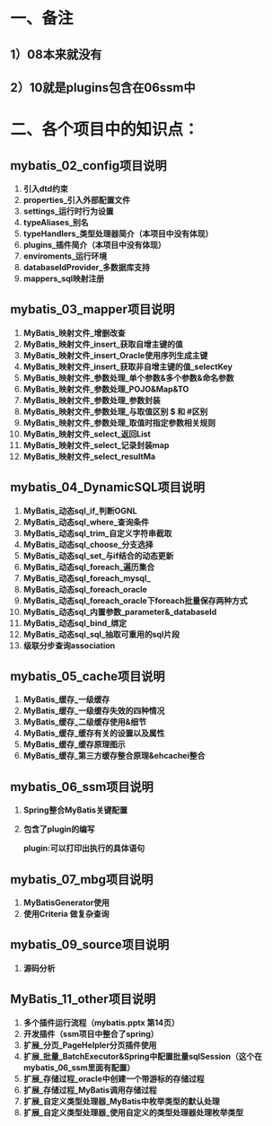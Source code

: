 # 一、备注

## 1）08本来就没有

## 2）10就是plugins包含在06ssm中

# 二、各个项目中的知识点：

## mybatis_02_config项目说明

1. **引入dtd约束**
2. **properties_引入外部配置文件**
3. **settings_运行时行为设置**
4. **typeAliases_别名**
5. **typeHandlers_类型处理器简介（本项目中没有体现）**
6. **plugins_插件简介（本项目中没有体现）**
7. **enviroments_运行环境**
8. **databaseIdProvider_多数据库支持**
9. **mappers_sql映射注册**

## mybatis_03_mapper项目说明

1. **MyBatis_映射文件_增删改查**
2. **MyBatis_映射文件_insert_获取自增主键的值**
3. **MyBatis_映射文件_insert_Oracle使用序列生成主键**
4. **MyBatis_映射文件_insert_获取非自增主键的值_selectKey**
5. **MyBatis_映射文件_参数处理_单个参数&多个参数&命名参数**
6. **MyBatis_映射文件_参数处理_POJO&Map&TO**
7. **MyBatis_映射文件_参数处理_参数封装**
8. **MyBatis_映射文件_参数处理_与取值区别 $ 和 #区别**
9. **MyBatis_映射文件_参数处理_取值时指定参数相关规则**
10. **MyBatis_映射文件_select_返回List**
11. **MyBatis_映射文件_select_记录封装map**
12. **MyBatis_映射文件_select_resultMa**

## **mybatis_04_DynamicSQL项目说明**

1. **MyBatis_动态sql_if_判断OGNL**
2. **MyBatis_动态sql_where_查询条件**
3. **MyBatis_动态sql_trim_自定义字符串截取**
4. **MyBatis_动态sql_choose_分支选择**
5. **MyBatis_动态sql_set_与if结合的动态更新**
6. **MyBatis_动态sql_foreach_遍历集合**
7. **MyBatis_动态sql_foreach_mysql_**
8. **MyBatis_动态sql_foreach_oracle**
9. **MyBatis_动态sql_foreach_oracle下foreach批量保存两种方式**
10. **MyBatis_动态sql_内置参数_parameter&_databaseId**
11. **MyBatis_动态sql_bind_绑定**
12. **MyBatis_动态sql_sql_抽取可重用的sql片段**
13. **级联分步查询association** 

## **mybatis_05_cache项目说明**

1. **MyBatis_缓存_一级缓存**
2. **MyBatis_缓存_一级缓存失效的四种情况**
3. **MyBatis_缓存_二级缓存使用&细节**
4. **MyBatis_缓存_缓存有关的设置以及属性**
5. **MyBatis_缓存_缓存原理图示**
6. **MyBatis_缓存_第三方缓存整合原理&ehcachei整合**

## **mybatis_06_ssm项目说明**

1. **Spring整合MyBatis关键配置**

2. **包含了plugin的编写**

   **plugin:可以打印出执行的具体语句**

## mybatis_07_mbg项目说明

1. **MyBatisGenerator使用**
2. **使用Criteria 做复杂查询**

## mybatis_09_source项目说明

1. **源码分析**

## **MyBatis_11_other项目说明**

1. **多个插件运行流程（mybatis.pptx 第14页）**
2. **开发插件（ssm项目中整合了spring）**
3. **扩展_分页_PageHelpler分页插件使用**
4. **扩展_批量_BatchExecutor&Spring中配置批量sqlSession（这个在mybatis_06_ssm里面有配置）**
5. **扩展_存储过程_oracle中创建一个带游标的存储过程**
6. **扩展_存储过程_MyBatis调用存储过程**
7. **扩展_自定义类型处理器_MyBatis中枚举类型的默认处理**
8. **扩展_自定义类型处理器_使用自定义的类型处理器处理枚举类型**

